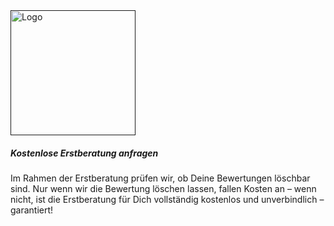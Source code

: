 <div class="modal-dialog modal-dialog-centered modal-lg">
            <div class="modal-content">
                <div class="modal-header border-0 py-3 px-md-5">
                    <a href="">
                        <img src="assets/images/anrufzentrale.png" alt="Logo" width="200">
                    </a>
                    <a class="bi bi-x-circle fs-3 text-warning pointer" data-bs-dismiss="modal" aria-label="Close"></a>
                </div>
                <div class="modal-body text-center px-md-5">
                    <h5 class="modal-title fs-2 fw-bold mb-3" id="staticBackdropLabel">Kostenlose Erstberatung anfragen</h5>
                    <p class="d-none d-md-block">
                        Im Rahmen der Erstberatung prüfen wir, ob Deine Bewertungen löschbar sind. Nur wenn wir die Bewertung löschen lassen, fallen Kosten an – wenn nicht, ist die Erstberatung für Dich vollständig kostenlos und unverbindlich – garantiert!
                    </p>
                    <div class="modal-form-inner py-3 py-md-4  rounded-4">
                        <backdrop-contact></backdrop-contact>
                    </div>
                </div>
            </div>
        </div>